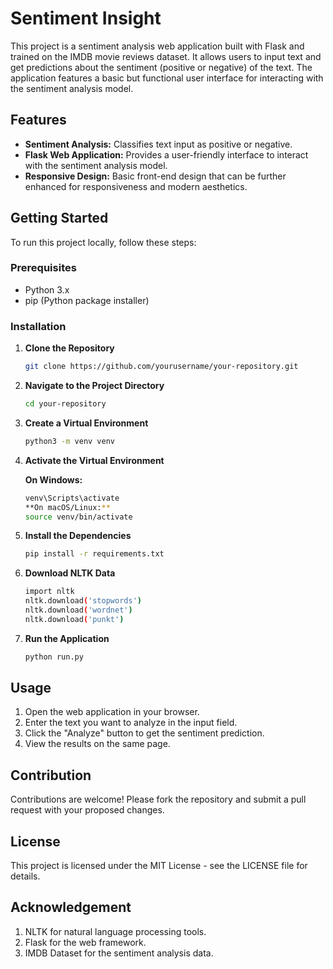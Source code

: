 # Sentiment Insight

This project is a sentiment analysis web application built with Flask and trained on the IMDB movie reviews dataset. It allows users to input text and get predictions about the sentiment (positive or negative) of the text. The application features a basic but functional user interface for interacting with the sentiment analysis model.

## Features

- **Sentiment Analysis:** Classifies text input as positive or negative.
- **Flask Web Application:** Provides a user-friendly interface to interact with the sentiment analysis model.
- **Responsive Design:** Basic front-end design that can be further enhanced for responsiveness and modern aesthetics.

## Getting Started

To run this project locally, follow these steps:

### Prerequisites

- Python 3.x
- pip (Python package installer)

### Installation

1. **Clone the Repository**

   ```bash
   git clone https://github.com/yourusername/your-repository.git

2. **Navigate to the Project Directory**

    ```bash
   cd your-repository

3. **Create a Virtual Environment**

    ```bash
   python3 -m venv venv

4. **Activate the Virtual Environment**

    **On Windows:**
    ```bash
    venv\Scripts\activate
    **On macOS/Linux:**
    source venv/bin/activate

5. **Install the Dependencies**

      ```bash
   pip install -r requirements.txt

6. **Download NLTK Data**

      ```bash
   import nltk
   nltk.download('stopwords')
   nltk.download('wordnet')
   nltk.download('punkt')

7. **Run the Application**

   ```bash
   python run.py

## Usage
   1. Open the web application in your browser.
   2. Enter the text you want to analyze in the input field.
   3. Click the "Analyze" button to get the sentiment prediction.
   4. View the results on the same page.


## Contribution
Contributions are welcome! Please fork the repository and submit a pull request with your proposed changes.

## License
This project is licensed under the MIT License - see the LICENSE file for details.

## Acknowledgement
1. NLTK for natural language processing tools.
2. Flask for the web framework.
3. IMDB Dataset for the sentiment analysis data.